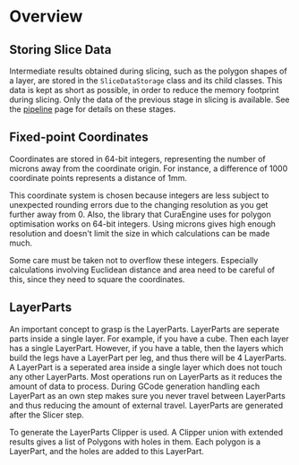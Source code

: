 Overview
========

Storing Slice Data
----
Intermediate results obtained during slicing, such as the polygon shapes of a layer, are stored in the `SliceDataStorage` class and its child classes. This data is kept as short as possible, in order to reduce the memory footprint during slicing. Only the data of the previous stage in slicing is available. See the [pipeline](pipeline.md) page for details on these stages.

Fixed-point Coordinates
----
Coordinates are stored in 64-bit integers, representing the number of microns away from the coordinate origin. For instance, a difference of 1000 coordinate points represents a distance of 1mm.

This coordinate system is chosen because integers are less subject to unexpected rounding errors due to the changing resolution as you get further away from 0. Also, the library that CuraEngine uses for polygon optimisation works on 64-bit integers. Using microns gives high enough resolution and doesn't limit the size in which calculations can be made much.

Some care must be taken not to overflow these integers. Especially calculations involving Euclidean distance and area need to be careful of this, since they need to square the coordinates.

LayerParts
----------
An important concept to grasp is the LayerParts. LayerParts are seperate parts inside a single layer. For example, if you have a cube. Then each layer has a single LayerPart. However, if you have a table, then the layers which build the legs have a LayerPart per leg, and thus there will be 4 LayerParts.
A LayerPart is a seperated area inside a single layer which does not touch any other LayerParts. Most operations run on LayerParts as it reduces the amount of data to process. During GCode generation handling each LayerPart as an own step makes sure you never travel between LayerParts and thus reducing the amount of external travel.
LayerParts are generated after the Slicer step.

To generate the LayerParts Clipper is used. A Clipper union with extended results gives a list of Polygons with holes in them. Each polygon is a LayerPart, and the holes are added to this LayerPart.